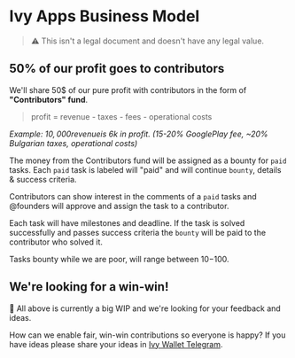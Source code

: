 # Ivy Apps Business Model

> :warning: This isn't a legal document and doesn't have any legal value.

## 50% of our profit goes to contributors

We'll share 50$ of our pure profit with contributors in the form of **"Contributors" fund**.

> profit = revenue - taxes - fees - operational costs

_Example: $10,000 revenue is ~$6k in profit. (15-20% GooglePlay fee, ~20% Bulgarian taxes, operational costs)_

The money from the Contributors fund will be assigned as a bounty for `paid` tasks. Each `paid` task is labeled will "paid" and will continue `bounty`, details & success criteria.

Contributors can show interest in the comments of a `paid` tasks and @founders will approve and assign the task to a contributor.

Each task will have milestones and deadline. If the task is solved successfully and passes success criteria the `bounty` will be paid to the contributor who solved it.

Tasks bounty while we are poor, will range between $10-$100. 

## We're looking for a win-win!

:construction: All above is currently a big WIP and we're looking for your feedback and ideas.

How can we enable fair, win-win contributions so everyone is happy? If you have ideas please share your ideas in [Ivy Wallet Telegram](https://t.me/+ETavgioAvWg4NThk).
